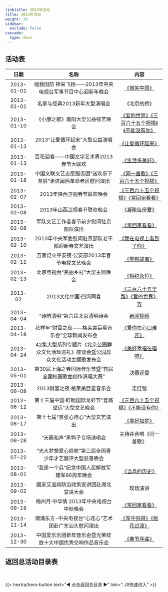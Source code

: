 ```yaml
---
linktitle: 2013年活动
title: 2013年活动
weight: 28
sidebar:
  exclude: false
cascade:
  type: docs
---
```


## 活动表

|日期|名称|内容|
|:-----:|:-----:|:-----:|
|2013-01-01|强我国防 神采飞扬——2013年中央电视台军事节目中心迎新年晚会|[《微笑中国》](../2013/20130101/)|
|2013-01-01|名家与经典2013新年大型演唱会|《北京的桥》|
|2013-01-10|《小康之歌》南阳大型公益综艺晚会|[《爱的世界》《三百六十五个祝福》《不能没有你》](../2013/20130110/)|
|2013-01-13|2013“让爱循环起来”大型公益演唱会|[《让爱循环起来》](../2013/20130113/)|
|2013-01-13|百花迎春——中国文学艺术界2013春节大联欢|[《生活多美好》](../2013/20130113-1/)|
|2013-01-18|中国文联文艺志愿服务团“送欢乐下基层”走进闽西革命老区慰问演出|[《同一首歌》《三百六十五个祝福》](http://xibaipo.com/news2007/News/tgjx/131271722226F4BE0C9F0D8D3D3021B.html)|
|2013-02-07|2013年陕西卫视春节联欢晚会|[《三百六十五个祝福》《常回家看看》](../2013/20130207/#2013年陕西卫视春节联欢晚会)|
|2013-02-08|2013年山西卫视春节联欢晚会|[《凝聚每份爱》](../2013/20130207/#2013年山西卫视春节联欢晚会)|
|2013-02-08|军队文艺工作者春节前夕慰问驻京部队演出|[《常回家看看》](https://news.12371.cn/2013/02/08/ARTI1360278035122187_all.shtml)|
|2013-02-10|2013年中央军委慰问驻京部队老干部迎新春文艺演出|[《我在电视上看到了你》](../2013/20130207/#2013年中央军委慰问驻京部队老干部迎新春文艺演出)|
|2013-02-11|万家灯火平安夜·公安部2013年春节电视文艺晚会|[《警察故事》](../2013/20130211/)|
|2013-02-13|北京电视台“美丽乡村”大型主题晚会|[《相约永恒》](../2013/20130213/)|
|2013-02|2013文化中国·四海同春|[《三百六十五里路》《爱的世界》等](../2013/20130217/)|
|2013-04-04|“诗韵清明”第六届北京清明诗会|[新闻视频](../2013/20130404/)|
|2013-04-18|花样年“财富之夜——格莱美巨星音乐会”全球新闻发布会|[《爱你在心口难开》](../2013/20130418/)|
|2013-04-24|42集大型系列专题片《北京公园群众文化活动巡礼》座谈会暨公园群众文化活动主题歌发布会|[《美好幸福在唱响》](../2013/20130424/)|
|2013-05-01|第30届上海之春国际音乐节暨“首届全国校园歌曲创作演唱大赛”|[决赛评委](http://www.ssimf.org/renda/node18716/node18718/node18726/node18729/u1a1823008.html)|
|2013-06-08|2013财富之夜·格莱美巨星音乐会|走红毯|
|2013-06-12|第十三届中国·盱眙国际龙虾节“登高望远”大型文艺晚会|[《三百六十五个祝福》《不能没有你》](../2013/20130612/)|
|2013-06-17|第十七届“京张心连心”大型文艺演出|[《美好如梦》](../2013/20130617/)|
|2013-06-28|“天籁和声”黑鸭子专场演唱会|主持并合唱《同一首歌》|
|2013-07-22|“光大梦想爱心启航”第三届全国青少年才艺展评大型慈善晚会||
|2013-08-01|“我是一个兵”纪念中国人民解放军建军86周年晚会|[《当兵的历史》](../2013/20130801/)|
|2013-09-02|国家艾滋病防治政策宣讲团赴湖北宣讲大会|现场演讲|
|2013-09-19|梅州月·中华情 2013年中央电视台中秋晚会|[《常回家看看》](../2013/20130919/)|
|2013-11-14|潮涌东方-中央电视台“心连心”艺术团赴广东汕头慰问演出|[《军中帅哥》《桃花过渡》](../2013/20131114/)|
|2013-12-30|中国爱乐乐团新年音乐会暨光荣绽放十大中国优秀交响作品音乐会|[《春节序曲》](../2013/20131230/)|



## 返回总活动目录表

<br>

{{< hextra/hero-button text="◀ 点击返回总目录 ▶" link="../#快速进入" >}}
